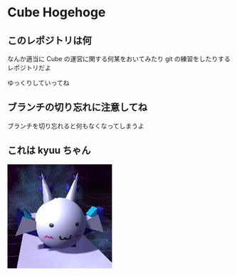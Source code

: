 # Cube Hogehoge

## このレポジトリは何
なんか適当に Cube の運営に関する何某をおいてみたり
git の練習をしたりするレポジトリだよ

ゆっくりしていってね

## ブランチの切り忘れに注意してね
ブランチを切り忘れると何もなくなってしまうよ

## これは kyuu ちゃん
![kyuu_icon.jpg](./Kyuu_icon.JPG)
